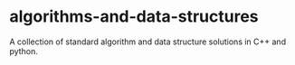 # algorithms-and-data-structures
A collection of standard algorithm and data structure solutions in C++ and python.
